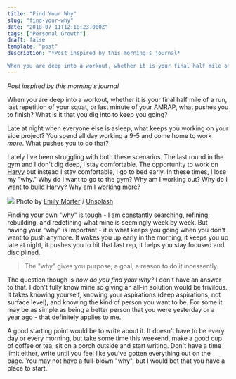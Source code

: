 ```yaml
---
title: "Find Your Why"
slug: "find-your-why"
date: "2018-07-11T12:18:23.000Z"
tags: ["Personal Growth"]
draft: false
template: "post"
description: "*Post inspired by this morning's journal*

When you are deep into a workout, whether it is your final half mile of a run, last repetition of your squat, or last minute of your AMRAP, what pushes you..."
---
```


*Post inspired by this morning's journal*

When you are deep into a workout, whether it is your final half mile of a run, last repetition of your squat, or last minute of your AMRAP, what pushes you to finish? What is it that you dig into to keep you going?

Late at night when everyone else is asleep, what keeps you working on your side project? You spend all day working a 9-5 and come home to work *more*. What pushes you to do that?

Lately I've been struggling with both these scenarios. The last round in the gym and I don't dig deep, I stay comfortable. The opportunity to work on [Harvy](www.harvy.app) but instead I stay comfortable, I go to bed early. In these times, I lose my "why." Why do I want to go to the gym? Why am I working out? Why do I want to build Harvy? Why am I working more?

![](https://images.unsplash.com/photo-1484069560501-87d72b0c3669?ixlib=rb-0.3.5&amp;q=80&amp;fm=jpg&amp;crop=entropy&amp;cs=tinysrgb&amp;w=1080&amp;fit=max&amp;ixid=eyJhcHBfaWQiOjExNzczfQ&amp;s=8248324d302ce16e516054824000b147)
Photo by [Emily Morter](https://unsplash.com/@emilymorter?utm_source=ghost&amp;utm_medium=referral&amp;utm_campaign=api-credit) / [Unsplash](https://unsplash.com/?utm_source=ghost&amp;utm_medium=referral&amp;utm_campaign=api-credit)

Finding your own "why" is tough - I am constantly searching, refining, rebuilding, and redefining what mine is seemingly week by week. But having your "why" is important - it is what keeps you going when you don't want to push anymore. It wakes you up early in the morning, it keeps you up late at night, it pushes you to hit that last rep, it helps you stay focused and disciplined.

> The "why" gives you purpose, a goal, a reason to do it incessently.

The question though is *how do you find your why?* I don't have an answer to that. I don't fully know mine so giving an all-in solution would be frivilous. It takes knowing yourself, knowing your aspirations (deep aspirations, not surface level), and knowing the kind of person you want to be. For some it may be as simple as being a better person that you were yesterday or a year ago - that definitely applies to me.

A good starting point would be to write about it. It doesn't have to be every day or every morning, but take some time this weekend, make a good cup of coffee or tea, sit on a porch outside and start writing. Don't have a time limit either, write until you feel like you've gotten everything out on the page. You may not have a full-blown "why", but I would bet that you have a place to start.
